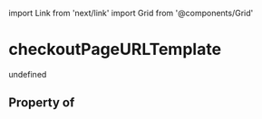 import Link from 'next/link'
import Grid from '@components/Grid'

# checkoutPageURLTemplate

undefined

## Property of



